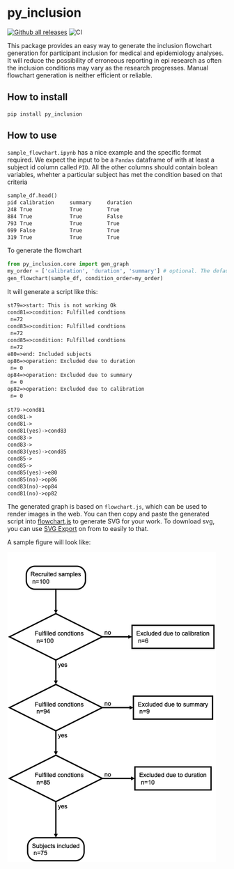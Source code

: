 # py_inclusion
[![Github all releases](https://img.shields.io/github/release/activityMonitoring/py_inclusion.svg)](https://github.com/activityMonitoring/py_inclusion/releases/)
![CI](https://github.com/activityMonitoring/py_inclusion/workflows/CI/badge.svg)

This package provides an easy way to generate the inclusion flowchart generation for participant inclusion for medical and epidemiology analyses. It will reduce the possibility of erroneous reporting in epi research as often the inclusion conditions may vary as the research progresses. Manual flowchart generation is neither efficient or reliable. 

## How to install
```shell
pip install py_inclusion
```
## How to use 
`sample_flowchart.ipynb` has a nice example and the specific format required. We expect the input to be a `Pandas` dataframe of with at least a subject id column called `PID`. All the other columns should contain bolean variables, whehter a particular subject has met the condition based on that criteria
```
sample_df.head()
pid	calibration     summary	    duration
248	True	        True	    True
884	True	        True	    False
793	True	        True	    True
699	False	        True	    True
319	True	        True	    True
```

To generate the flowchart 
```python
from py_inclusion.core import gen_graph
my_order = ['calibration', 'duration', 'summary'] # optional. The default ordering will be used if not specified
gen_flowchart(sample_df, condition_order=my_order)
```
It will generate a script like this:
```
st79=>start: This is not working Ok
cond81=>condition: Fulfilled condtions 
 n=72
cond83=>condition: Fulfilled condtions 
 n=72
cond85=>condition: Fulfilled condtions 
 n=72
e80=>end: Included subjects
op86=>operation: Excluded due to duration
 n= 0
op84=>operation: Excluded due to summary
 n= 0
op82=>operation: Excluded due to calibration
 n= 0

st79->cond81
cond81->
cond81->
cond81(yes)->cond83
cond83->
cond83->
cond83(yes)->cond85
cond85->
cond85->
cond85(yes)->e80
cond85(no)->op86
cond83(no)->op84
cond81(no)->op82
```
The generated graph is based on `flowchart.js`, which can be used to render images in the web.
You can then copy and paste the generated script into [flowchart.js](http://flowchart.js.org]) to generate SVG for your
work. To download svg, you can use [SVG Export](https://chrome.google.com/webstore/detail/svg-export/naeaaedieihlkmdajjefioajbbdbdjgp?hl=en-GB)
on from to easily to that.

A sample figure will look like:


![Sample_graph](./sample_graph.png)
